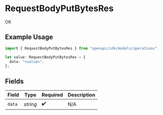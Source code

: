 # RequestBodyPutBytesRes

OK

## Example Usage

```typescript
import { RequestBodyPutBytesRes } from "openapi/sdk/models/operations";

let value: RequestBodyPutBytesRes = {
  data: "<value>",
};
```

## Fields

| Field              | Type               | Required           | Description        |
| ------------------ | ------------------ | ------------------ | ------------------ |
| `data`             | *string*           | :heavy_check_mark: | N/A                |